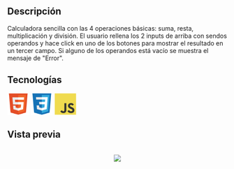 ## Descripción  
Calculadora sencilla con las 4 operaciones básicas: suma, resta, multiplicación y división. El usuario rellena los 2 inputs de arriba con sendos operandos y hace click en uno de los botones para mostrar el resultado en un tercer campo. Si alguno de los operandos está vacío se muestra el mensaje de "Error".

## Tecnologías
<span>
<img src="https://github.com/devicons/devicon/blob/master/icons/html5/html5-original.svg" alt="html5" width="50" height="50"/>
<img src="https://github.com/devicons/devicon/blob/master/icons/css3/css3-original.svg" alt="css3" width="50" height="50"/>
<img src="https://github.com/devicons/devicon/blob/master/icons/javascript/javascript-original.svg" alt="css3" width="50" height="50"/>
</span>

## Vista previa
<p align="center"><br>
<img src="https://user-images.githubusercontent.com/125128610/223454546-35e64b70-66b1-46dc-a774-d74e5cf98ffe.png">
</p>

